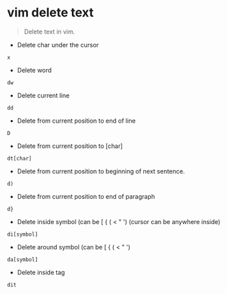 # vim delete text

> Delete text in vim.

- Delete char under the cursor

`x`

- Delete word

`dw`

- Delete current line

`dd`

- Delete from current position to end of line

`D`

- Delete from current position to [char]

`dt[char]`

- Delete from current position to beginning of next sentence.

`d)`

- Delete from current position to end of paragraph

`d}`

- Delete inside symbol (can be [ { ( < " ') (cursor can be anywhere inside)

`di[symbol]`

- Delete around symbol (can be [ { ( < " ')

`da[symbol]`

- Delete inside tag

`dit`
